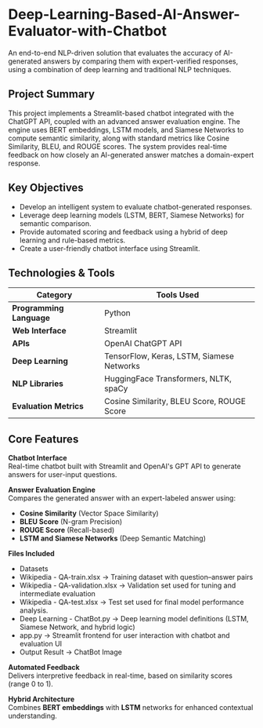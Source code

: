 # Deep-Learning-Based-AI-Answer-Evaluator-with-Chatbot

An end-to-end NLP-driven solution that evaluates the accuracy of AI-generated answers by comparing them with expert-verified responses, using a combination of deep learning and traditional NLP techniques. 


## Project Summary

This project implements a Streamlit-based chatbot integrated with the ChatGPT API, coupled with an advanced answer evaluation engine. The engine uses BERT embeddings, LSTM models, and Siamese Networks to compute semantic similarity, along with standard metrics like Cosine Similarity, BLEU, and ROUGE scores. The system provides real-time feedback on how closely an AI-generated answer matches a domain-expert response.


## Key Objectives

- Develop an intelligent system to evaluate chatbot-generated responses.
- Leverage deep learning models (LSTM, BERT, Siamese Networks) for semantic comparison.
- Provide automated scoring and feedback using a hybrid of deep learning and rule-based metrics.
- Create a user-friendly chatbot interface using Streamlit.



## Technologies & Tools

| Category                 | Tools Used                                           |
|--------------------------|------------------------------------------------------|
| **Programming Language** | Python                                               |
| **Web Interface**        | Streamlit                                            |
| **APIs**                 | OpenAI ChatGPT API                                   |
| **Deep Learning**        | TensorFlow, Keras, LSTM, Siamese Networks            |
| **NLP Libraries**        | HuggingFace Transformers, NLTK, spaCy                |
| **Evaluation Metrics**   | Cosine Similarity, BLEU Score, ROUGE Score           |



## Core Features

**Chatbot Interface**  
  Real-time chatbot built with Streamlit and OpenAI's GPT API to generate answers for user-input questions.

**Answer Evaluation Engine**  
  Compares the generated answer with an expert-labeled answer using:
  
  - **Cosine Similarity** (Vector Space Similarity)
  - **BLEU Score** (N-gram Precision)
  - **ROUGE Score** (Recall-based)
  - **LSTM and Siamese Networks** (Deep Semantic Matching)

**Files Included**
  
  - Datasets                    
  - Wikipedia - QA-train.xlsx	     → Training dataset with question–answer pairs
  - Wikipedia - QA-validation.xlsx → Validation set used for tuning and intermediate evaluation
  - Wikipedia - QA-test.xlsx	     → Test set used for final model performance analysis.
  - Deep Learning - ChatBot.py → Deep learning model definitions (LSTM, Siamese Network, and hybrid logic)
  - app.py                     → Streamlit frontend for user interaction with chatbot and evaluation UI
  - Output Result              → ChatBot Image

**Automated Feedback**  
  Delivers interpretive feedback in real-time, based on similarity scores (range 0 to 1).

**Hybrid Architecture**  
  Combines **BERT embeddings** with **LSTM** networks for enhanced contextual understanding.




